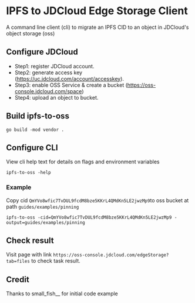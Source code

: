 # IPFS to JDCloud Edge Storage Client

A command line client (cli) to migrate an IPFS CID to an object in JDCloud's object storage (oss)

## Configure JDCloud

- Step1: register JDCloud account.
- Step2: generate access key (https://uc.jdcloud.com/account/accesskey).
- Step3: enable OSS Service & create a bucket (https://oss-console.jdcloud.com/space)
- Step4: upload an object to bucket.

## Build ipfs-to-oss
```
go build -mod vendor .
```

## Configure CLI
View cli help text for details on flags and environment variables
```
ipfs-to-oss -help
```

### Example
Copy cid `QmYVo8wfic7TvDUL9fcdM8bze5KKrL4QMdKn5LE2jwzMp9`to oss bucket at path `guides/examples/pinning`

```
ipfs-to-oss -cid=QmYVo8wfic7TvDUL9fcdM8bze5KKrL4QMdKn5LE2jwzMp9 -output=guides/examples/pinning
```

## Check result

Visit page with link `https://oss-console.jdcloud.com/edgeStorage?tab=files` to check task result.

## Credit

Thanks to small_fish__ for initial code example
